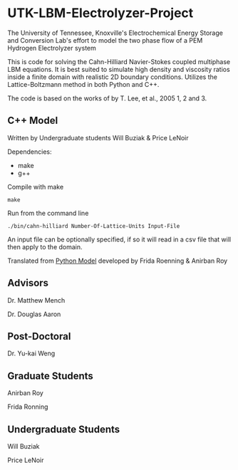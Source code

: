 # UTK-LBM-Electrolyzer-Project

The University of Tennessee, Knoxville's Electrochemical Energy Storage and Conversion Lab's effort to model the two phase flow of a PEM Hydrogen Electrolyzer system

This is code for solving the Cahn-Hilliard Navier-Stokes coupled multiphase LBM equations. It is best suited to simulate high density and viscosity ratios inside a finite domain with realistic 2D boundary conditions. Utilizes the Lattice-Boltzmann method in both Python and C++.

The code is based on the works of by T. Lee, et al., 2005 1, 2 and 3.

## C++ Model

Written by Undergraduate students Will Buziak & Price LeNoir

Dependencies:
 - make
 - g++

Compile with make

```
make
```

Run from the command line

```
./bin/cahn-hilliard Number-Of-Lattice-Units Input-File
```

An input file can be optionally specified, if so it will read in a csv file that will then apply to the domain.

Translated from [Python Model](https://github.com/wbuz24/UTK-LBM-Electrolyzer-Project) developed by Frida Roenning & Anirban Roy 

## Advisors

Dr. Matthew Mench

Dr. Douglas Aaron

## Post-Doctoral

Dr. Yu-kai Weng

## Graduate Students

Anirban Roy

Frida Ronning 

## Undergraduate Students

Will Buziak

Price LeNoir
